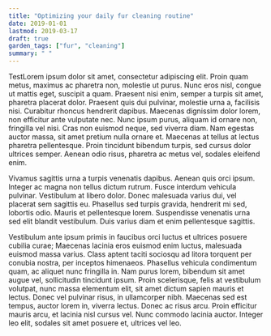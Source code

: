 ```yaml
---
title: "Optimizing your daily fur cleaning routine"
date: 2019-01-01
lastmod: 2019-03-17
draft: true
garden_tags: ["fur", "cleaning"]
summary: " "
---
```


TestLorem ipsum dolor sit amet, consectetur adipiscing elit. Proin quam metus, maximus ac pharetra non, molestie ut purus. Nunc eros nisl, congue ut mattis eget, suscipit a quam. Praesent nisi enim, semper a turpis sit amet, pharetra placerat dolor. Praesent quis dui pulvinar, molestie urna a, facilisis nisi. Curabitur rhoncus hendrerit dapibus. Maecenas dignissim dolor lorem, non efficitur ante vulputate nec. Nunc ipsum purus, aliquam id ornare non, fringilla vel nisi. Cras non euismod neque, sed viverra diam. Nam egestas auctor massa, sit amet pretium nulla ornare et. Maecenas at tellus at lectus pharetra pellentesque. Proin tincidunt bibendum turpis, sed cursus dolor ultrices semper. Aenean odio risus, pharetra ac metus vel, sodales eleifend enim.

Vivamus sagittis urna a turpis venenatis dapibus. Aenean quis orci ipsum. Integer ac magna non tellus dictum rutrum. Fusce interdum vehicula pulvinar. Vestibulum at libero dolor. Donec malesuada varius dui, vel placerat sem sagittis eu. Phasellus sed turpis gravida, hendrerit mi sed, lobortis odio. Mauris et pellentesque lorem. Suspendisse venenatis urna sed elit blandit vestibulum. Duis varius diam et enim pellentesque sagittis.

Vestibulum ante ipsum primis in faucibus orci luctus et ultrices posuere cubilia curae; Maecenas lacinia eros euismod enim luctus, malesuada euismod massa varius. Class aptent taciti sociosqu ad litora torquent per conubia nostra, per inceptos himenaeos. Phasellus vehicula condimentum quam, ac aliquet nunc fringilla in. Nam purus lorem, bibendum sit amet augue vel, sollicitudin tincidunt ipsum. Proin scelerisque, felis at vestibulum volutpat, nunc massa elementum elit, sit amet dictum sapien mauris et lectus. Donec vel pulvinar risus, in ullamcorper nibh. Maecenas sed est tempus, auctor lorem in, viverra lectus. Donec ac risus arcu. Proin efficitur mauris arcu, et lacinia nisl cursus vel. Nunc commodo lacinia auctor. Integer leo elit, sodales sit amet posuere et, ultrices vel leo.

